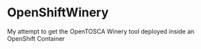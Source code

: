 # OpenShiftWinery
My attempt to get the OpenTOSCA Winery tool deployed inside an OpenShift Container
